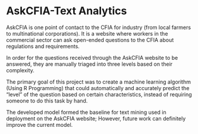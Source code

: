 # AskCFIA-Text Analytics

AskCFIA is one point of contact to the CFIA for industry (from local farmers to multinational corporations). It is a website where workers in the commercial sector can ask open-ended questions to the CFIA about regulations and requirements. 

In order for the questions received through the AskCFIA website to be answered, they are manually triaged into three levels based on their complexity. 

The primary goal of this project was to create a machine learning algorithm (Using R Programming) that could automatically and accurately predict the “level” of the question based on certain characteristics, instead of requiring someone to do this task by hand.

The developed model formed the baseline for text mining used in deployment on the AskCFIA website; However, future work can definitely improve the current model.


